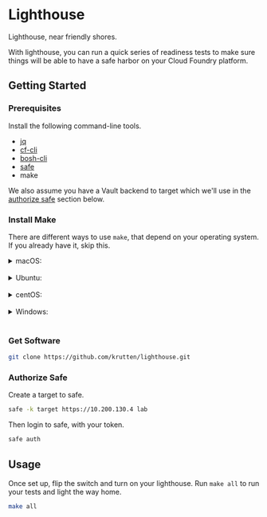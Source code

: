 # Lighthouse

Lighthouse, near friendly shores.

With lighthouse, you can run a quick series of readiness tests to make sure things will be able to have a safe harbor on your Cloud Foundry platform.

## Getting Started

### Prerequisites

Install the following command-line tools.

* [jq](https://stedolan.github.io/jq/download/)
* [cf-cli](https://docs.cloudfoundry.org/cf-cli/install-go-cli.html)
* [bosh-cli](https://bosh.io/docs/cli-v2-install/)
* [safe](https://github.com/starkandwayne/safe#attention-homebrew-users)
* make

We also assume you have a Vault backend to target which we'll use in the [authorize safe](#authorize-safe) section below.
### Install Make

There are different ways to use `make`, that depend on your operating system.  If you already have it, skip this.

<details><summary>macOS:</summary>

```bash
xcode-select --install
```

</details><br/>

<details><summary>Ubuntu:</summary>

```bash
sudo apt-get install build-essential
```

</details><br/>

<details><summary>centOS:</summary>

```bash
yum groupinstall "Development Tools"
```

</details><br/>

<details><summary>Windows:</summary>

Go here: http://gnuwin32.sourceforge.net/packages/make.htm


</details><br/>

### Get Software

```bash
git clone https://github.com/krutten/lighthouse.git
```

### Authorize Safe

Create a target to safe.

```bash
safe -k target https://10.200.130.4 lab
```

Then login to safe, with your token.

```bash
safe auth
```

## Usage

Once set up, flip the switch and turn on your lighthouse.  Run `make all` to run your tests and light the way home.

```bash
make all
```